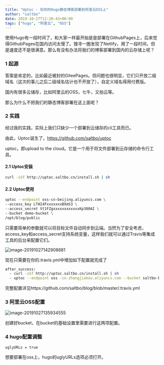 ```yaml
---
title: "Uptoc - 将你的Hugo静态博客部署到阿里云OSS上"
author: "saltbo"
date: 2019-10-27T12:20:43+08:00
tags: ["hugo", "阿里云", "OSS"] 
---
```


使用Hugo有一段时间了，和大家一样最开始是是部署在GithubPages上，后来觉得GithubPages在国内访问太慢了。搜寻一圈发现了Netlify，用了一段时间，但是速度还不是很满意。那么有没有办法将我们的博客部署到国内的云存储上呢？
<!-- more -->

### 1 起源

答案是肯定的，比如最近被封的GiteePages。但问题也很明显，它们只开放二级域名（这次的事儿之后二级域名估计也不开放了），自定义域名得用付费版。

国内有很多云储存，比如阿里云的OSS，七牛，又拍云等。

那么为什么不把我们的静态博客部署在这上面呢？

### 2 实践

经过我的实践，实际上我们只缺少一个部署到云储存的cli工具而已。

由此，Uptoc诞生了。https://github.com/saltbo/uptoc

uptoc，即upload to the cloud。它是一个用于将文件部署到云存储的命令行工具。

#### 2.1 Uptoc安装

```sh
curl -sSf http://uptoc.saltbo.cn/install.sh | sh
```

#### 2.2 Uptoc使用

```sh
uptoc --endpoint oss-cn-beijing.aliyuncs.com \
--access_key LTAI4FxxxxxxxBXmS3 \
--access_secret Vt1FZgxxxxxxxxxxxxKp380AI \
--bucket demo-bucket \
/opt/blog/public
```

只需要简单的参数就可以将目标文件自动同步到云端。当然为了安全考虑，access_key和access_secret支持系统变量，这样我们就可以通过Travis等集成工具的后台来配置它们。

![image-20191027142908681](/images/posts/image-20191027124716113.png)

现在只需要在你的.travis.yml中增加如下配置就完成了

```bash
after_success:
  - curl -sSf http://uptoc.saltbo.cn/install.sh | sh
  - uptoc --endpoint oss -cn-zhangjiakou.aliyuncs.com --bucket saltbo-blog public
```

完整配置详见https://github.com/saltbo/blog/blob/master/.travis.yml

### 3 阿里云OSS配置

![image-20191027135934555](/images/posts/image-20191027135934555.png)

创建好bucket，在bucket的基础设置里需要进行这两项配置。



### 4 hugo配置调整

```
uglyURLs = true
```

想要部署在oss上，hugo的uglyURLs选项必须打开。